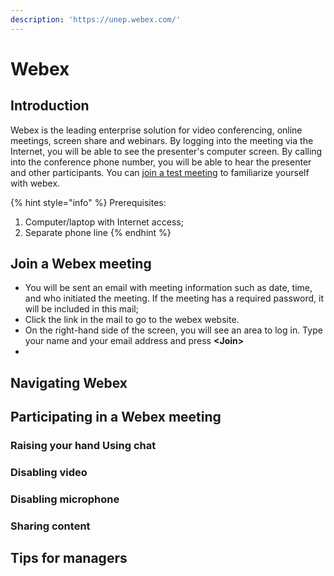 ```yaml
---
description: 'https://unep.webex.com/'
---
```


# Webex

## Introduction

Webex is the leading enterprise solution for video conferencing, online meetings, screen share and webinars. By logging into the meeting via the Internet, you will be able to see the presenter's computer screen.  By calling into the conference phone number, you will be able to hear the presenter and other participants. You can [join a test meeting](https://www.webex.com/test-meeting.html/) to familiarize yourself with webex.

{% hint style="info" %}
Prerequisites:

1. Computer/laptop with Internet access;
2. Separate phone line
{% endhint %}





## Join a Webex meeting

* You will be sent an email with meeting information such as date, time, and who initiated the meeting. If the meeting has a required password, it will be included in this mail;
* Click the link in the mail to go to the webex website.
* On the right-hand side of the screen, you will see an area to log in. Type your name and your email address and press **&lt;Join&gt;**
* 
 



## Navigating Webex



## Participating in a Webex meeting

### Raising your hand Using chat

### Disabling video

### Disabling microphone

### Sharing content

## Tips for managers

